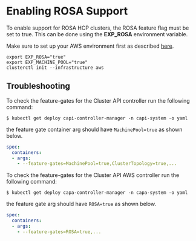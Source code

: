 # Enabling ROSA Support

To enable support for ROSA HCP clusters, the ROSA feature flag must be set to true. This can be done using the **EXP_ROSA** environment variable.

Make sure to set up your AWS environment first as described [here](https://cluster-api.sigs.k8s.io/user/quick-start.html).
```shell
export EXP_ROSA="true"
export EXP_MACHINE_POOL="true"
clusterctl init --infrastructure aws
```

## Troubleshooting
To check the feature-gates for the Cluster API controller run the following command:

```shell
$ kubectl get deploy capi-controller-manager -n capi-system -o yaml
```
the feature gate container arg should have `MachinePool=true` as shown below.

```yaml
spec:
  containers:
  - args:
    - --feature-gates=MachinePool=true,ClusterTopology=true,...
```

To check the feature-gates for the Cluster API AWS controller run the following command:
```shell
$ kubectl get deploy capa-controller-manager -n capa-system -o yaml
```
the feature gate arg should have `ROSA=true` as shown below.

```yaml
spec:
  containers:
  - args:
    - --feature-gates=ROSA=true,...
```